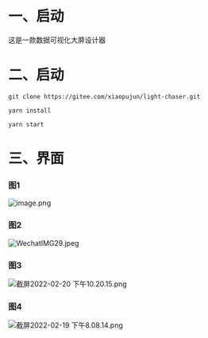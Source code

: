 # 一、启动

这是一款数据可视化大屏设计器

# 二、启动

```shell
git clone https://gitee.com/xiaopujun/light-chaser.git

yarn install

yarn start
```

# 三、界面

### 图1

![image.png](https://s2.loli.net/2022/05/19/osS3yZgCNVr4YeU.png)

### 图2

![WechatIMG29.jpeg](https://s2.loli.net/2022/05/19/OzpPS4LhGAEik5x.jpg)

### 图3

![截屏2022-02-20 下午10.20.15.png](https://s2.loli.net/2022/05/19/dz18wOxfGDIMKJZ.png)

### 图4

![截屏2022-02-19 下午8.08.14.png](https://s2.loli.net/2022/05/19/eoVrjH96WaZJTNw.png)